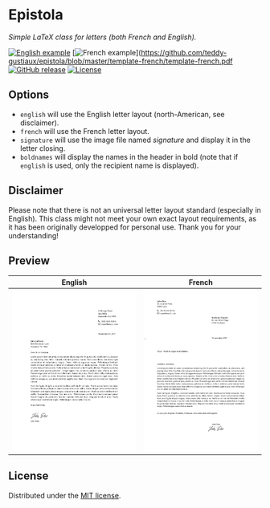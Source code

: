 # Epistola

*Simple LaTeX class for letters (both French and English).*

[![English example](https://img.shields.io/badge/English%20example-pdf-yellow.svg?style=flat-square)](https://github.com/teddy-gustiaux/epistola/blob/master/template-english/template-english.pdf)
[![French example](https://img.shields.io/badge/French%20example-pdf-green.svg?style=flat-square)](https://github.com/teddy-gustiaux/epistola/blob/master/template-french/template-french.pdf
[![GitHub release](https://img.shields.io/github/release/teddy-gustiaux/epistola.svg?style=flat-square)](https://github.com/teddy-gustiaux/epistola/releases)
[![License](https://img.shields.io/badge/License-MIT-lightrey.svg?style=flat-square)](https://opensource.org/licenses/MIT)
## Options

- `english` will use the English letter layout (north-American, see disclaimer).
- `french` will use the French letter layout.
- `signature` will use the image file named *signature* and display it in the letter closing.
- `boldnames` will display the names in the header in bold (note that if `english` is used, only the recipient name is displayed).

## Disclaimer

Please note that there is not an universal letter layout standard (especially in English). This class might not meet your own exact layout requirements, as it has been originally developped for personal use. Thank you for your understanding!

## Preview

| English | French |
|:---:|:---:|
| [![English template](https://raw.githubusercontent.com/teddy-gustiaux/epistola/master/template-english/template-english.png)](https://github.com/teddy-gustiaux/epistola/blob/master/template-english/template-english.pdf)  | [![French template](https://raw.githubusercontent.com/teddy-gustiaux/epistola/master/template-french/template-french.png)](https://github.com/teddy-gustiaux/epistola/blob/master/template-french/template-french.pdf) |

## License

Distributed under the [MIT license](http://opensource.org/licenses/MIT).